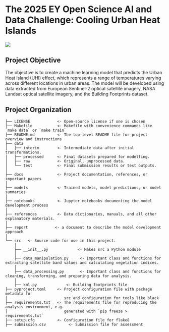 # The 2025 EY Open Science AI and Data Challenge: Cooling Urban Heat Islands 
<a target="_blank" href="https://cookiecutter-data-science.drivendata.org/">
    <img src="https://img.shields.io/badge/CCDS-Project%20template-328F97?logo=cookiecutter" />
</a>

## Project Objective
The objective is to create a machine learning model that predicts the Urban Heat Island (UHI) effect, which represents a range of temperatures varying across different locations in urban areas. The model will be developed using data extracted from European Sentinel-2 optical satellite imagery, NASA Landsat optical satellite imagery, and the Building Footprints dataset.

## Project Organization

```
├── LICENSE            <- Open-source license if one is chosen
├── Makefile           <- Makefile with convenience commands like `make data` or `make train`
├── README.md          <- The top-level README file for project overview and instructions
├── data
│   ├── interim        <- Intermediate data after initial transformations.
│   ├── processed      <- Final datasets prepared for modelling.
│   ├── raw            <- Original, unprocessed data.
│   └── test           <- Final submission results or test outputs.
│
├── docs               <- Project documentation, references, or important papers
│
├── models             <- Trained models, model predictions, or model summaries
│
├── notebooks          <- Jupyter notebooks documenting the model development process
│
├── references         <- Data dictionaries, manuals, and all other explanatory materials.
│
├── report            <- a document to describe the model development approach
│
└── src   <- Source code for use in this project.
    │
    ├── __init__.py             <- Makes src a Python module
    │
    ├── data_manipulation.py     <- Important class and functions for extracting satellite band values and calculating vegetation indices. 
    │
    ├── data_processing.py       <- Important class and functions for cleaning, transforming, and preparing data for analysis.
    │
    ├── kml.py             <- Building footprints file
├── pyproject.toml     <- Project configuration file with package metadata for 
│                         src and configuration for tools like black
├── requirements.txt   <- The requirements file for reproducing the analysis environment, e.g.
│                         generated with `pip freeze > requirements.txt`
├── setup.cfg          <- Configuration file for flake8
├── submission.csv          <- Submission file for assessment
